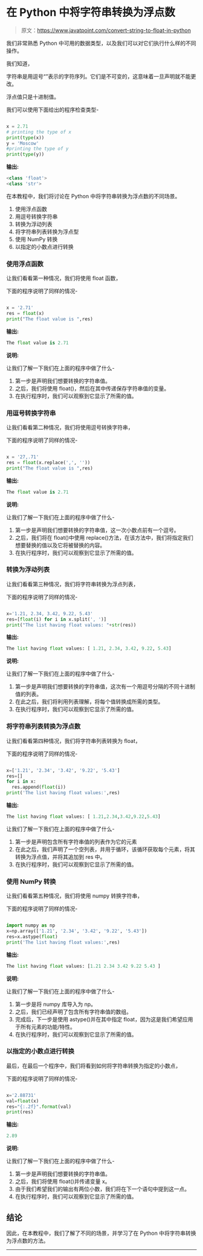 # 在 Python 中将字符串转换为浮点数

> 原文：<https://www.javatpoint.com/convert-string-to-float-in-python>

我们非常熟悉 Python 中可用的数据类型，以及我们可以对它们执行什么样的不同操作。

我们知道，

字符串是用逗号“”表示的字符序列。它们是不可变的，这意味着一旦声明就不能更改。

浮点值只是十进制值。

我们可以使用下面给出的程序检查类型-

```py

x = 2.71
# printing the type of x
print(type(x))
y = 'Moscow'
#printing the type of y
print(type(y))

```

**输出:**

```py
<class 'float'>
<class 'str'>

```

在本教程中，我们将讨论在 Python 中将字符串转换为浮点数的不同场景。

1.  使用浮点函数
2.  用逗号转换字符串
3.  转换为浮动列表
4.  将字符串列表转换为浮点型
5.  使用 NumPy 转换
6.  以指定的小数点进行转换

### 使用浮点函数

让我们看看第一种情况，我们将使用 float 函数，

下面的程序说明了同样的情况-

```py

x = '2.71'
res = float(x)
print("The float value is ",res)

```

**输出:**

```py
The float value is 2.71

```

**说明:**

让我们了解一下我们在上面的程序中做了什么-

1.  第一步是声明我们想要转换的字符串值。
2.  之后，我们将使用 float()，然后在其中传递保存字符串值的变量。
3.  在执行程序时，我们可以观察到它显示了所需的值。

### 用逗号转换字符串

让我们看看第二种情况，我们将使用逗号转换字符串，

下面的程序说明了同样的情况-

```py

x = '27,.71'
res = float(x.replace(',', ''))
print("The float value is ",res)

```

**输出:**

```py
The float value is 2.71

```

**说明:**

让我们了解一下我们在上面的程序中做了什么-

1.  第一步是声明我们想要转换的字符串值，这一次小数点前有一个逗号。
2.  之后，我们将在 float()中使用 replace()方法，在该方法中，我们将指定我们想要替换的值以及它将被替换的内容。
3.  在执行程序时，我们可以观察到它显示了所需的值。

### 转换为浮动列表

让我们看看第三种情况，我们将字符串转换为浮点列表，

下面的程序说明了同样的情况-

```py

x='1.21, 2.34, 3.42, 9.22, 5.43'
res=[float(i) for i in x.split(', ')]
print("The list having float values: "+str(res))

```

**输出:**

```py
The list having float values: [ 1.21, 2.34, 3.42, 9.22, 5.43]

```

**说明:**

让我们了解一下我们在上面的程序中做了什么-

1.  第一步是声明我们想要转换的字符串值，这次有一个用逗号分隔的不同十进制值的列表。
2.  在此之后，我们将利用列表理解，将每个值转换成所需的类型。
3.  在执行程序时，我们可以观察到它显示了所需的值。

### 将字符串列表转换为浮点数

让我们看看第四种情况，我们将字符串列表转换为 float，

下面的程序说明了同样的情况-

```py

x=['1.21', '2.34', '3.42', '9.22', '5.43']
res=[]
for i in x:
  res.append(float(i))
print('The list having float values:',res)

```

**输出:**

```py
The list having float values: [ 1.21,2.34,3.42,9.22,5.43] 

```

让我们了解一下我们在上面的程序中做了什么-

1.  第一步是声明包含所有字符串值的列表作为它的元素
2.  在此之后，我们声明了一个空列表，并用于循环，该循环获取每个元素，将其转换为浮点值，并将其追加到 res 中。
3.  在执行程序时，我们可以观察到它显示了所需的值。

### 使用 NumPy 转换

让我们看看第五种情况，我们将使用 numpy 转换字符串，

下面的程序说明了同样的情况-

```py

import numpy as np
x=np.array(['1.21', '2.34', '3.42', '9.22', '5.43'])
res=x.astype(float)
print('The list having float values:',res)

```

**输出:**

```py
The list having float values: [1.21 2.34 3.42 9.22 5.43 ]

```

**说明:**

让我们了解一下我们在上面的程序中做了什么-

1.  第一步是将 numpy 库导入为 np。
2.  之后，我们已经声明了包含所有字符串值的数组。
3.  完成后，下一步是使用 astype()并在其中指定 float，因为这是我们希望应用于所有元素的功能/特性。
4.  在执行程序时，我们可以观察到它显示了所需的值。

### 以指定的小数点进行转换

最后，在最后一个程序中，我们将看到如何将字符串转换为指定的小数点，

下面的程序说明了同样的情况-

```py

x='2.88731'
val=float(x)
res="{:.2f}".format(val)
print(res)

```

**输出:**

```py
2.89

```

**说明:**

让我们了解一下我们在上面的程序中做了什么-

1.  第一步是声明我们想要转换的字符串值。
2.  之后，我们将使用 float()并传递变量 x。
3.  由于我们希望我们的输出有两位小数，我们将在下一个语句中提到这一点。
4.  在执行程序时，我们可以观察到它显示了所需的值。

## 结论

因此，在本教程中，我们了解了不同的场景，并学习了在 Python 中将字符串转换为浮点数的方法。

* * *